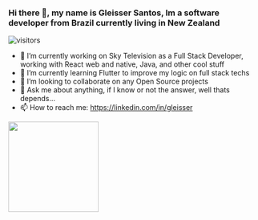 ### Hi there 👋, my name is Gleisser Santos, Im a software developer from Brazil currently living in New Zealand

 ![visitors](https://visitor-badge.glitch.me/badge?page_id=gleisser.santos.visitor.badge)

- 🔭 I’m currently working on Sky Television as a Full Stack Developer, working with React web and native, Java, and other cool stuff
- 🌱 I’m currently learning Flutter to improve my logic on full stack techs
- 👯 I’m looking to collaborate on any Open Source projects
- 💬 Ask me about anything, if I know or not the answer, well thats depends...
- 📫 How to reach me: https://linkedin.com/in/gleisser

<img height="180em" src="https://github-readme-stats.vercel.app/api?username=Gleisser&show_icons=true&hide_border=true&&count_private=true&include_all_commits=true" />

<!--START_SECTION:waka-->
<!--END_SECTION:waka-->

